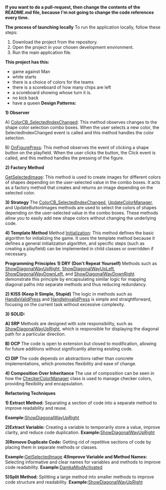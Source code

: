 **If you want to do a pull-request, then change the contents of the README.md file, because I'm not going to change the code references every time.**

**The process of launching locally**
To run the application locally, follow these steps:

1) Download the project from the repository.
2) Open the project in your chosen development environment.
3) Run the main application file.

**This project has this:**
- game against Man
- white starts
- there is a choice of colors for the teams
- there is a scoreboard of how many chips are left
- a scoreboard showing whose turn it is.
- no kick back
- have a queen
**Design Patterns:**

**1) Observer**

A) [ColorCB_SelectedIndexChanged](KPZ-LAB-06/CheckersGame/PrototypeCheckerGame.cs#L69): This method observes changes to the shape color selection combo boxes. When the user selects a new color, the SelectedIndexChanged event is called and this method handles the color selection.

B) [OnFigurePress](KPZ-LAB-06/CheckersGame/PrototypeCheckerGame.cs#L259): This method observes the event of clicking a shape button on the playfield. When the user clicks the button, the Click event is called, and this method handles the pressing of the figure.


**2) Factory Method**

[GetSelectedImage](KPZ-LAB-06/CheckersGame/PrototypeCheckerGame.cs#L81): This method is used to create images for different colors of shapes depending on the user-selected value in the combo boxes. It acts as a factory method that creates and returns an image depending on the selected color.


**3) Strategy**
The [ColorCB_SelectedIndexChanged](KPZ-LAB-06/CheckersGame/PrototypeCheckerGame.cs#L69), [UpdateColorManager](KPZ-LAB-06/CheckersGame/PrototypeCheckerGame.cs#L102), and UpdateButtonImages methods are used to select the colors of shapes depending on the user-selected value in the combo boxes. These methods allow you to easily add new shape colors without changing the underlying code.



**4) Template Method**
Method [Initialization](KPZ-LAB-06/CheckersGame/PrototypeCheckerGame.cs#L172): This method defines the basic algorithm for initializing the game. It uses the template method because it defines a general initialization algorithm, and specific steps (such as creating a playfield) can be implemented in child classes or overridden if necessary.



**Programming Principles**
**1) DRY (Don't Repeat Yourself)**
Methods such as [ShowDiagonalWayUpRight](KPZ-LAB-06/CheckersGame/PrototypeCheckerGame.cs#L370), [ShowDiagonalWayUpLeft](KPZ-LAB-06/CheckersGame/PrototypeCheckerGame.cs#L389), [ShowDiagonalWayDownLeft](KPZ-LAB-06/CheckersGame/PrototypeCheckerGame.cs#L408), and [ShowDiagonalWayDownRight](KPZ-LAB-06/CheckersGame/PrototypeCheckerGame.cs#L427) demonstrate this principle by encapsulating similar logic for mapping diagonal paths into separate methods and thus reducing redundancy.


**2) KISS (Keep It Simple, Stupid)**
The logic in methods such as [HandleValidPress](KPZ-LAB-06/CheckersGame/PrototypeCheckerGame.cs#L282) and [HandleInvalidPress](KPZ-LAB-06/CheckersGame/PrototypeCheckerGame.cs#L306) is simple and straightforward, focusing on the current task without excessive complexity.

**3) SOLID:**

**A) SRP**
Methods are designed with sole responsibility, such as [ShowDiagonalWayUpRight](KPZ-LAB-06/CheckersGame/PrototypeCheckerGame.cs#L370), which is responsible for displaying the diagonal path for a particular direction.

**B) OCP**
The code is open to extension but closed to modification, allowing for future additions without significantly altering existing code.

**C) DIP**
The code depends on abstractions rather than concrete implementations, which promotes flexibility and ease of change.


**4) Composition Over Inheritance**
The use of composition can be seen in how the [CheckerColorManager](KPZ-LAB-06/CheckersGame/CheckerColorManager.cs#L6) class is used to manage checker colors, providing flexibility and encapsulation.



**Refactoring Techniques**

**1) Extract Method:** Separating a section of code into a separate method to improve readability and reuse.

**Example:**[ShowDiagonalWayUpRight](KPZ-LAB-06/CheckersGame/PrototypeCheckerGame.cs#L370) 

**2)Extract Variable:** Creating a variable to temporarily store a value, improve clarity, and reduce code duplication.
**Example:**[ShowDiagonalWayUpRight](KPZ-LAB-06/CheckersGame/PrototypeCheckerGame.cs#L370) 

**3)Remove Duplicate Code:** Getting rid of repetitive sections of code by placing them in separate methods or classes.

**Example:**[GetSelectedImage](KPZ-LAB-06/CheckersGame/PrototypeCheckerGame.cs#L81) 
**4)Improve Variable and Method Names:** Selecting informative and clear names for variables and methods to improve code readability.
**Example:**[DamkaModActivated](KPZ-LAB-06/CheckersGame/PrototypeCheckerGame.cs#L665) 

**5)Split Method:** Splitting a large method into smaller methods to improve code structure and readability.
**Example:**[ShowDiagonalWayUpRight](KPZ-LAB-06/CheckersGame/CheckerColorManager.cs#L370)

